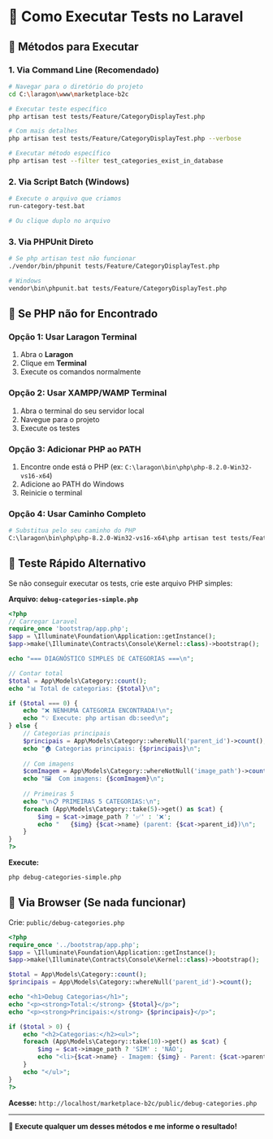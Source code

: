 # 🧪 Como Executar Tests no Laravel

## 🚀 Métodos para Executar

### **1. Via Command Line (Recomendado)**
```bash
# Navegar para o diretório do projeto
cd C:\laragon\www\marketplace-b2c

# Executar teste específico
php artisan test tests/Feature/CategoryDisplayTest.php

# Com mais detalhes
php artisan test tests/Feature/CategoryDisplayTest.php --verbose

# Executar método específico
php artisan test --filter test_categories_exist_in_database
```

### **2. Via Script Batch (Windows)**
```bash
# Execute o arquivo que criamos
run-category-test.bat

# Ou clique duplo no arquivo
```

### **3. Via PHPUnit Direto**
```bash
# Se php artisan test não funcionar
./vendor/bin/phpunit tests/Feature/CategoryDisplayTest.php

# Windows
vendor\bin\phpunit.bat tests/Feature/CategoryDisplayTest.php
```

## 🔧 Se PHP não for Encontrado

### **Opção 1: Usar Laragon Terminal**
1. Abra o **Laragon**
2. Clique em **Terminal**
3. Execute os comandos normalmente

### **Opção 2: Usar XAMPP/WAMP Terminal**
1. Abra o terminal do seu servidor local
2. Navegue para o projeto
3. Execute os testes

### **Opção 3: Adicionar PHP ao PATH**
1. Encontre onde está o PHP (ex: `C:\laragon\bin\php\php-8.2.0-Win32-vs16-x64`)
2. Adicione ao PATH do Windows
3. Reinicie o terminal

### **Opção 4: Usar Caminho Completo**
```bash
# Substitua pelo seu caminho do PHP
C:\laragon\bin\php\php-8.2.0-Win32-vs16-x64\php artisan test tests/Feature/CategoryDisplayTest.php
```

## 🎯 Teste Rápido Alternativo

Se não conseguir executar os tests, crie este arquivo PHP simples:

**Arquivo: `debug-categories-simple.php`**
```php
<?php
// Carregar Laravel
require_once 'bootstrap/app.php';
$app = \Illuminate\Foundation\Application::getInstance();
$app->make(\Illuminate\Contracts\Console\Kernel::class)->bootstrap();

echo "=== DIAGNÓSTICO SIMPLES DE CATEGORIAS ===\n";

// Contar total
$total = App\Models\Category::count();
echo "📊 Total de categorias: {$total}\n";

if ($total === 0) {
    echo "❌ NENHUMA CATEGORIA ENCONTRADA!\n";
    echo "💡 Execute: php artisan db:seed\n";
} else {
    // Categorias principais
    $principais = App\Models\Category::whereNull('parent_id')->count();
    echo "🏠 Categorias principais: {$principais}\n";
    
    // Com imagens
    $comImagem = App\Models\Category::whereNotNull('image_path')->count();
    echo "🖼️  Com imagens: {$comImagem}\n";
    
    // Primeiras 5
    echo "\n📋 PRIMEIRAS 5 CATEGORIAS:\n";
    foreach (App\Models\Category::take(5)->get() as $cat) {
        $img = $cat->image_path ? '✅' : '❌';
        echo "   {$img} {$cat->name} (parent: {$cat->parent_id})\n";
    }
}
?>
```

**Execute:**
```bash
php debug-categories-simple.php
```

## 📱 Via Browser (Se nada funcionar)

Crie: `public/debug-categories.php`
```php
<?php
require_once '../bootstrap/app.php';
$app = \Illuminate\Foundation\Application::getInstance();
$app->make(\Illuminate\Contracts\Console\Kernel::class)->bootstrap();

$total = App\Models\Category::count();
$principais = App\Models\Category::whereNull('parent_id')->count();

echo "<h1>Debug Categorias</h1>";
echo "<p><strong>Total:</strong> {$total}</p>";
echo "<p><strong>Principais:</strong> {$principais}</p>";

if ($total > 0) {
    echo "<h2>Categorias:</h2><ul>";
    foreach (App\Models\Category::take(10)->get() as $cat) {
        $img = $cat->image_path ? 'SIM' : 'NÃO';
        echo "<li>{$cat->name} - Imagem: {$img} - Parent: {$cat->parent_id}</li>";
    }
    echo "</ul>";
}
?>
```

**Acesse:** `http://localhost/marketplace-b2c/public/debug-categories.php`

---

**🎯 Execute qualquer um desses métodos e me informe o resultado!**